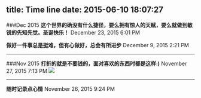 title: Time line
date: 2015-06-10 18:07:27
---
###Dec 2015
**这个世界的确没有什么捷径，要么拥有惊人的天赋，要么就做到敏锐的先知先觉。圣诞快乐！**
December 23, 2015 6:01 PM

**做好一件事总是挺难，但有心做好，总会有所进步**
December 9, 2015 2:21 PM

---
###Nov 2015
**打折的就是不要钱的，面对喜欢的东西时都是这样:)**
November 27, 2015 7:13 PM
![](http://7xjz3b.com1.z0.glb.clouddn.com/timeline051127.jpg)


---
**随时记录点心情**
November 26, 2015 9:24 PM